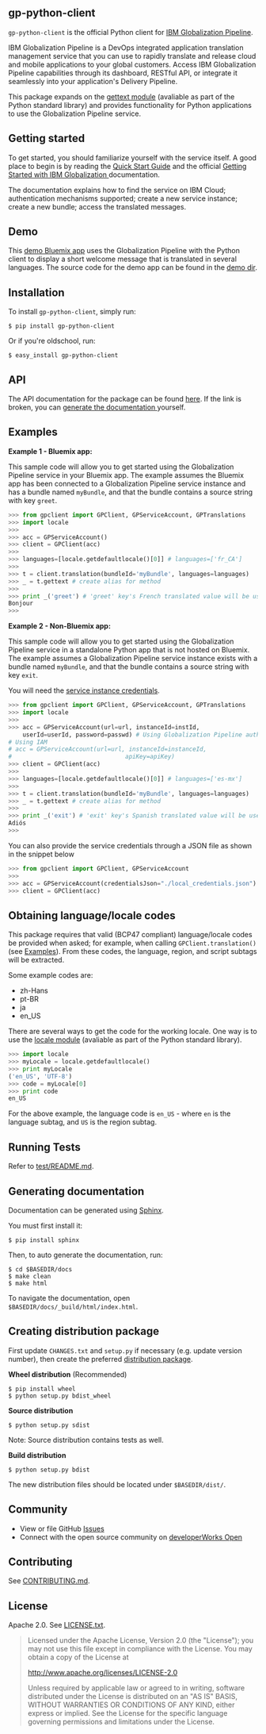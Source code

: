 <!-- Copyright IBM Corp. 2015, 2016

Licensed under the Apache License, Version 2.0 (the "License"); you may not use this file except in compliance with the License. You may obtain a copy of the License at

http://www.apache.org/licenses/LICENSE-2.0

Unless required by applicable law or agreed to in writing, software distributed under the License is distributed on an "AS IS" BASIS, WITHOUT WARRANTIES OR CONDITIONS OF ANY KIND, either express or implied. See the License for the specific language governing permissions and limitations under the License. -->

gp-python-client
----------------
`gp-python-client` is the official Python client for [IBM Globalization Pipeline](https://cloud.ibm.com/docs/services/GlobalizationPipeline).

IBM Globalization Pipeline is a DevOps integrated application translation management service that you can use to rapidly translate and release cloud and mobile applications to your global customers. Access IBM Globalization Pipeline capabilities through its dashboard, RESTful API, or integrate it seamlessly into your application's Delivery Pipeline.

This package expands on the [gettext module](https://docs.python.org/2/library/gettext.html) (avaliable as part of the Python standard library) and provides functionality for Python applications to use the Globalization Pipeline service.

Getting started
---------------
To get started, you should familiarize yourself with the service itself. A
good place to begin is by reading the [Quick Start Guide](https://github.com/IBM-Cloud/gp-common#quick-start-guide) and the official [Getting Started with IBM Globalization ](https://cloud.ibm.com/docs/services/GlobalizationPipeline) documentation.

The documentation explains how to find the service on IBM Cloud; authentication mechanisms supported; create a new service instance; create a new bundle; access the translated messages.

Demo
----
This [demo Bluemix app](http://gp-python-client-demo.mybluemix.net/) uses the Globalization Pipeline with the Python client to display a short welcome message that is translated in several languages. The source code for the demo app can be found in the [demo dir](./demo).

Installation
------------
To install `gp-python-client`, simply run:

```shell
$ pip install gp-python-client
```

Or if you're oldschool, run:

```shell
$ easy_install gp-python-client
```

API
---
The API documentation for the package can be found [here](http://pythonhosted.org/gp-python-client/). If the link is broken, you can [generate the documentation ](#generating-documentation) yourself.

Examples
--------
**Example 1 - Bluemix app:**

This sample code will allow you to get started using the Globalization Pipeline service in your Bluemix app. The example assumes the Bluemix app has been connected to a Globalization Pipeline service instance and has a bundle named `myBundle`, and that the bundle contains a source string with key `greet`.

```python
>>> from gpclient import GPClient, GPServiceAccount, GPTranslations
>>> import locale
>>>
>>> acc = GPServiceAccount()
>>> client = GPClient(acc)
>>>
>>> languages=[locale.getdefaultlocale()[0]] # languages=['fr_CA']
>>>
>>> t = client.translation(bundleId='myBundle', languages=languages)
>>> _ = t.gettext # create alias for method
>>>
>>> print _('greet') # 'greet' key's French translated value will be used
Bonjour
>>>
```

**Example 2 - Non-Bluemix app:**

This sample code will allow you to get started using the Globalization Pipeline service in a standalone Python app that is not hosted on Bluemix. The example assumes a Globalization Pipeline service instance exists with a bundle named `myBundle`, and that the bundle contains a source string with key `exit`.

You will need the [service instance credentials](https://github.com/IBM-Bluemix/gp-common#4-credentials).

```python
>>> from gpclient import GPClient, GPServiceAccount, GPTranslations
>>> import locale
>>>
>>> acc = GPServiceAccount(url=url, instanceId=instId,
    userId=userId, password=passwd) # Using Globalization Pipeline authentication
# Using IAM 
# acc = GPServiceAccount(url=url, instanceId=instanceId,
#                                apiKey=apiKey)
>>> client = GPClient(acc)
>>>
>>> languages=[locale.getdefaultlocale()[0]] # languages=['es-mx']
>>>
>>> t = client.translation(bundleId='myBundle', languages=languages)
>>> _ = t.gettext # create alias for method
>>>
>>> print _('exit') # 'exit' key's Spanish translated value will be used
Adiós
>>>
```

You can also provide the service credentials through a JSON file as shown in the snippet below

```python
>>> from gpclient import GPClient, GPServiceAccount
>>>
>>> acc = GPServiceAccount(credentialsJson="./local_credentials.json")
>>> client = GPClient(acc)
```

Obtaining language/locale codes
-------------------------------
This package requires that valid (BCP47 compliant) language/locale codes be provided when asked; for example, when calling `GPClient.translation()` (see [Examples](#examples)). From these codes, the language, region, and script subtags will be extracted.

Some example codes are:

* zh-Hans
* pt-BR
* ja
* en_US

There are several ways to get the code for the working locale. One way
is to use the [locale module](https://docs.python.org/2/library/locale.html) (avaliable as part of the Python standard library).

```python
>>> import locale
>>> myLocale = locale.getdefaultlocale()
>>> print myLocale
('en_US', 'UTF-8')
>>> code = myLocale[0]
>>> print code
en_US
```

For the above example, the language code is `en_US` - where `en` is the language subtag, and `US` is the region subtag.

Running Tests
-------------
Refer to [test/README.md](./test/README.md).

Generating documentation
------------------------
Documentation can be generated using [Sphinx](http://www.sphinx-doc.org).

You must first install it:

```shell
$ pip install sphinx
```

Then, to auto generate the documentation, run:

```shell
$ cd $BASEDIR/docs
$ make clean
$ make html
```

To navigate the documentation, open `$BASEDIR/docs/_build/html/index.html`.

Creating distribution package
-----------------------------
First update `CHANGES.txt` and `setup.py` if necessary (e.g. update version number), then create the preferred [distribution package](http://python-packaging-user-guide.readthedocs.org/en/latest/distributing/#packaging-your-project).

**Wheel distribution** (Recommended)

```shell
$ pip install wheel
$ python setup.py bdist_wheel
```

**Source distribution**

```shell
$ python setup.py sdist
```

Note: Source distribution contains tests as well.

**Build distribution**

```shell
$ python setup.py bdist
```

The new distribution files should be located under `$BASEDIR/dist/`.

Community
---------
* View or file GitHub [Issues](https://github.com/IBM-Cloud/gp-python-client/issues)
* Connect with the open source community on [developerWorks Open](https://developer.ibm.com/open/ibm-bluemix-globalization-pipeline-service/python-sdk/)

Contributing
------------
See [CONTRIBUTING.md](CONTRIBUTING.md).

License
-------
Apache 2.0. See [LICENSE.txt](LICENSE.txt).

> Licensed under the Apache License, Version 2.0 (the "License");
> you may not use this file except in compliance with the License.
> You may obtain a copy of the License at
>
> http://www.apache.org/licenses/LICENSE-2.0
>
> Unless required by applicable law or agreed to in writing, software
> distributed under the License is distributed on an "AS IS" BASIS,
> WITHOUT WARRANTIES OR CONDITIONS OF ANY KIND, either express or implied.
> See the License for the specific language governing permissions and
> limitations under the License.
